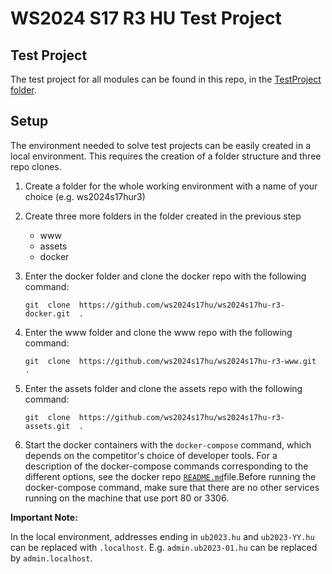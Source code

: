 
# WS2024 S17 R3 HU Test Project

## Test Project

The test project for all modules can be found in this repo, in the [TestProject folder](https://github.com/ws2024s17hu/ws2024s17hu-r3-tp/blob/master/TestProject).

## Setup

 The environment needed to solve test projects can be easily created in a local environment. This requires the creation of a folder structure and three repo clones.

1. Create a folder for the whole working environment with a name of your choice (e.g. ws2024s17hur3)

2. Create three more folders in the folder created in the previous step
	 - www
	 - assets
	 - docker
 3. Enter the docker folder and clone the docker repo with the following command:
	```shell
	git  clone  https://github.com/ws2024s17hu/ws2024s17hu-r3-docker.git  .
	```
4. Enter the www folder and clone the www repo with the following command:
	```shell
	git  clone  https://github.com/ws2024s17hu/ws2024s17hu-r3-www.git  .
	```
5. Enter the assets folder and clone the assets repo with the following command:
	```shell
	git  clone  https://github.com/ws2024s17hu/ws2024s17hu-r3-assets.git  .
	```
6. Start the docker containers with the `docker-compose` command, which depends on the competitor's choice of developer tools. For a description of the docker-compose commands corresponding to the different options, see the docker repo [`README.md`](https://github.com/ws2024s17hu/ws2024s17hu-r3-tp/blob/master/TestProject)file.Before running the docker-compose command, make sure that there are no other services running on the machine that use port 80 or 3306. 

**Important Note:**

In the local environment, addresses ending in `ub2023.hu` and `ub2023-YY.hu` can be replaced with `.localhost`. E.g. `admin.ub2023-01.hu` can be replaced by `admin.localhost`.